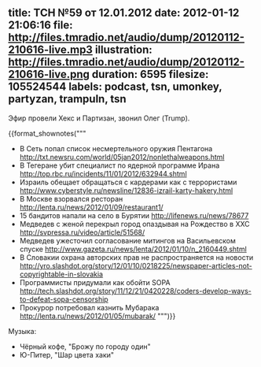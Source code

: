 title: ТСН №59 от 12.01.2012
date: 2012-01-12 21:06:16
file: http://files.tmradio.net/audio/dump/20120112-210616-live.mp3
illustration: http://files.tmradio.net/audio/dump/20120112-210616-live.png
duration: 6595
filesize: 105524544
labels: podcast, tsn, umonkey, partyzan, trampuln, tsn
---
Эфир провели Хекс и Партизан, звонил Олег (Trump).

{{format_shownotes("""
- В Сеть попал список несмертельного оружия Пентагона
  http://txt.newsru.com/world/05jan2012/nonlethalweapons.html
- В Тегеране убит специалист по ядерной программе Ирана
  http://top.rbc.ru/incidents/11/01/2012/632944.shtml
- Израиль обещает обращаться с кардерами как с террористами
  http://www.cyberstyle.ru/newsline/12836-izrail-karty-hakery.html
- В Москве взорвался ресторан
  http://lenta.ru/news/2012/01/09/restaurant1/
- 15 бандитов напали на село в Бурятии
  http://lifenews.ru/news/78677
- Медведев с женой перекрыл город опаздывая на Рождество в ХХС
  http://svpressa.ru/video/article/51568/
- Медведев ужесточил согласование митингов на Васильевском спуске
  http://www.gazeta.ru/news/lenta/2012/01/10/n_2160449.shtml
- В Словакии охрана авторских прав не распространяется на новости
  http://yro.slashdot.org/story/12/01/10/0218225/newspaper-articles-not-copyrightable-in-slovakia
- Программисты придумали как обойти SOPA
  http://tech.slashdot.org/story/11/12/21/0420228/coders-develop-ways-to-defeat-sopa-censorship
- Прокурор потребовал казнить Мубарака
  http://lenta.ru/news/2012/01/05/mubarak/
""")}}

Музыка:

- Чёрный кофе, "Брожу по городу один"
- Ю-Питер, "Шар цвета хаки"
